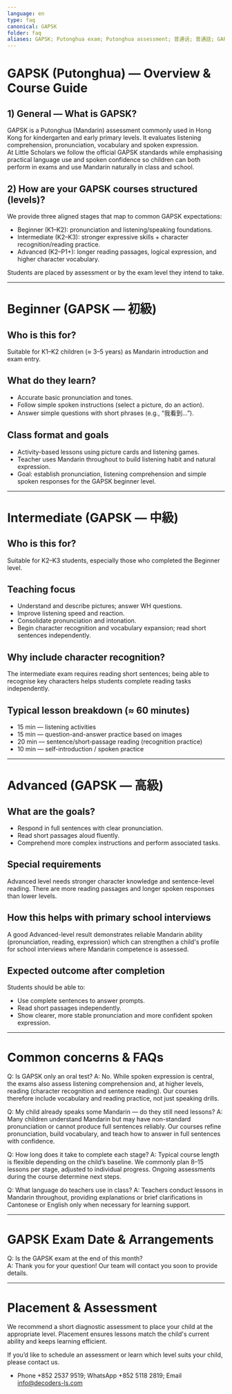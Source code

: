 ```yaml
---
language: en
type: faq
canonical: GAPSK
folder: faq
aliases: GAPSK; Putonghua exam; Putonghua assessment; 普通话; 普通話; GAPSK levels; GAPSK beginner; GAPSK intermediate; GAPSK advanced; Mandarin assessment; kindergarten Mandarin; primary Mandarin; interview prep
---
```

# GAPSK (Putonghua) — Overview & Course Guide

## 1) General — What is GAPSK?
GAPSK is a Putonghua (Mandarin) assessment commonly used in Hong Kong for kindergarten and early primary levels. It evaluates listening comprehension, pronunciation, vocabulary and spoken expression.  
At Little Scholars we follow the official GAPSK standards while emphasising practical language use and spoken confidence so children can both perform in exams and use Mandarin naturally in class and school.

## 2) How are your GAPSK courses structured (levels)?
We provide three aligned stages that map to common GAPSK expectations:
- Beginner (K1–K2): pronunciation and listening/speaking foundations.  
- Intermediate (K2–K3): stronger expressive skills + character recognition/reading practice.  
- Advanced (K2–P1+): longer reading passages, logical expression, and higher character vocabulary.

Students are placed by assessment or by the exam level they intend to take.

---

# Beginner (GAPSK — 初級)

## Who is this for?
Suitable for K1–K2 children (≈ 3–5 years) as Mandarin introduction and exam entry.

## What do they learn?
- Accurate basic pronunciation and tones.  
- Follow simple spoken instructions (select a picture, do an action).  
- Answer simple questions with short phrases (e.g., “我看到…”).  

## Class format and goals
- Activity-based lessons using picture cards and listening games.  
- Teacher uses Mandarin throughout to build listening habit and natural expression.  
- Goal: establish pronunciation, listening comprehension and simple spoken responses for the GAPSK beginner level.

---

# Intermediate (GAPSK — 中級)

## Who is this for?
Suitable for K2–K3 students, especially those who completed the Beginner level.

## Teaching focus
- Understand and describe pictures; answer WH questions.  
- Improve listening speed and reaction.  
- Consolidate pronunciation and intonation.  
- Begin character recognition and vocabulary expansion; read short sentences independently.

## Why include character recognition?
The intermediate exam requires reading short sentences; being able to recognise key characters helps students complete reading tasks independently.

## Typical lesson breakdown (≈ 60 minutes)
- 15 min — listening activities  
- 15 min — question-and-answer practice based on images  
- 20 min — sentence/short‑passage reading (recognition practice)  
- 10 min — self-introduction / spoken practice

---

# Advanced (GAPSK — 高級)

## What are the goals?
- Respond in full sentences with clear pronunciation.  
- Read short passages aloud fluently.  
- Comprehend more complex instructions and perform associated tasks.

## Special requirements
Advanced level needs stronger character knowledge and sentence-level reading. There are more reading passages and longer spoken responses than lower levels.

## How this helps with primary school interviews
A good Advanced-level result demonstrates reliable Mandarin ability (pronunciation, reading, expression) which can strengthen a child's profile for school interviews where Mandarin competence is assessed.

## Expected outcome after completion
Students should be able to:
- Use complete sentences to answer prompts.  
- Read short passages independently.  
- Show clearer, more stable pronunciation and more confident spoken expression.

---

# Common concerns & FAQs

Q: Is GAPSK only an oral test?
A: No. While spoken expression is central, the exams also assess listening comprehension and, at higher levels, reading (character recognition and sentence reading). Our courses therefore include vocabulary and reading practice, not just speaking drills.

Q: My child already speaks some Mandarin — do they still need lessons?
A: Many children understand Mandarin but may have non-standard pronunciation or cannot produce full sentences reliably. Our courses refine pronunciation, build vocabulary, and teach how to answer in full sentences with confidence.

Q: How long does it take to complete each stage?
A: Typical course length is flexible depending on the child’s baseline. We commonly plan 8–15 lessons per stage, adjusted to individual progress. Ongoing assessments during the course determine next steps.

Q: What language do teachers use in class?
A: Teachers conduct lessons in Mandarin throughout, providing explanations or brief clarifications in Cantonese or English only when necessary for learning support.

---

# GAPSK Exam Date & Arrangements

Q: Is the GAPSK exam at the end of this month?  
A: Thank you for your question! Our team will contact you soon to provide details.

---

# Placement & Assessment
We recommend a short diagnostic assessment to place your child at the appropriate level. Placement ensures lessons match the child's current ability and keeps learning efficient.

If you’d like to schedule an assessment or learn which level suits your child, please contact us.
- Phone +852 2537 9519; WhatsApp +852 5118 2819; Email info@decoders-ls.com